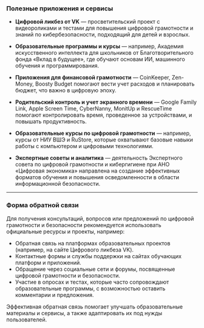 
### Полезные приложения и сервисы

- **Цифровой ликбез от VK** — просветительский проект с видеороликами и тестами для повышения цифровой грамотности и знаний по кибербезопасности, подходящий для детей и взрослых.

- **Образовательные программы и курсы** — например, Академия искусственного интеллекта для школьников от Благотворительного фонда «Вклад в будущее», где обучают основам ИИ, машинного обучения и программирования.

- **Приложения для финансовой грамотности** — CoinKeeper, Zen-Money, Boosty Budget помогают вести учет расходов и планировать бюджет, что важно в цифровую эпоху.

- **Родительский контроль и учет экранного времени** — Google Family Link, Apple Screen Time, CyberNanny, MonitUp и RescueTime помогают контролировать время, проведенное за устройствами, и повышать продуктивность.

- **Образовательные курсы по цифровой грамотности** — например, курсы от НИУ ВШЭ и RuStore, которые охватывают базовые навыки работы с компьютером и цифровыми технологиями.

- **Экспертные советы и аналитика** — деятельность Экспертного совета по цифровой грамотности и кибергигиене при АНО «Цифровая экономика» направлена на создание эффективных форматов обучения и повышения осведомленности в области информационной безопасности.

---

### Форма обратной связи

Для получения консультаций, вопросов или предложений по цифровой грамотности и безопасности рекомендуется использовать официальные ресурсы и проекты, например:

- Обратная связь на платформах образовательных проектов (например, на сайте Цифрового ликбеза VK).
- Контактные формы и службы поддержки на сайтах обучающих платформ и приложений.
- Обращение через социальные сети и форумы, посвященные цифровой грамотности и безопасности.
- Участие в опросах и тестах, которые часто сопровождают образовательные программы, с возможностью оставить комментарии и предложения.

Эффективная обратная связь помогает улучшать образовательные материалы и сервисы, а также адаптировать их под нужды пользователей.

